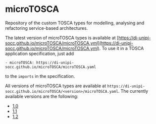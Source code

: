 # microTOSCA 

Repository of the custom TOSCA types for modelling, analysing and refactoring service-based architectures.

The latest version of microTOSCA types is available at [https://di-unipi-socc.github.io/microTOSCA/microTOSCA.yml](https://di-unipi-socc.github.io/microTOSCA/microTOSCA.yml). 
To use it in a TOSCA application specification, just add
```
- microTOSCA: https://di-unipi-socc.github.io/microTOSCA/microTOSCA.yaml
```
to the `imports` in the specification.

All versions of microTOSCA types are available at `https://di-unipi-socc.github.io/microTOSCA/<version>/microTOSCA.yaml`. 
The currently available versions are the following:
- [1.0](https://di-unipi-socc.github.io/microTOSCA/1.0/microTOSCA.yaml)
- [1.1](https://di-unipi-socc.github.io/microTOSCA/1.1/microTOSCA.yaml)
- [1.2](https://di-unipi-socc.github.io/microTOSCA/1.2/microTOSCA.yaml)
